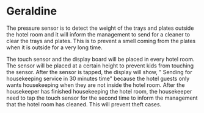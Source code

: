# Geraldine

The pressure sensor is to detect the weight of the trays and plates outside the hotel room and it will inform the management to send for a cleaner to clear the trays and plates. This is to prevent a smell coming from the plates when it is outside for a very long time. 

The touch sensor and the display board will be placed in every hotel room. The sensor will be placed at a certain height to prevent kids from touching the sensor. After the sensor is tapped, the display will show, " Sending for housekeeping service in 30 minutes time" because the hotel guests only wants housekeeping when they are not inside the hotel room. After the housekeeper has finished housekeeping the hotel room, the housekeeper need to tap the touch sensor for the second time to inform the management that the hotel room has cleaned. This will prevent theft cases.
